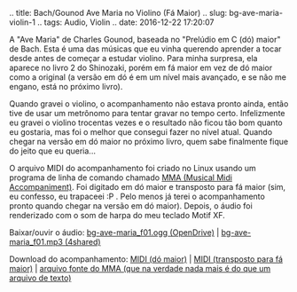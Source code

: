 .. title: Bach/Gounod Ave Maria no Violino (Fá Maior)
.. slug: bg-ave-maria-violin-1
.. tags: Audio, Violin
.. date: 2016-12-22 17:20:07

A "Ave Maria" de Charles Gounod, baseada no "Prelúdio em C (dó) maior" de Bach. Esta é uma das músicas que eu vinha querendo aprender a tocar desde antes de começar a estudar violino. Para minha surpresa, ela aparece no livro 2 do Shinozaki, porém em fá maior em vez de dó maior como a original (a versão em dó é em um nível mais avançado, e se não me engano, está no próximo livro).

Quando gravei o violino, o acompanhamento não estava pronto ainda, então tive de usar um metrônomo para tentar gravar no tempo certo. Infelizmente eu gravei o violino trocentas vezes e o resultado não ficou tão bom quanto eu gostaria, mas foi o melhor que consegui fazer no nível atual. Quando chegar na versão em dó maior no próximo livro, quem sabe finalmente fique do jeito que eu queria...

O arquivo MIDI do acompanhamento foi criado no Linux usando um programa de linha de comando chamado [MMA (Musical Midi Accompaniment)][mmahp]. Foi digitado em dó maior e transposto para fá maior (sim, eu confesso, eu trapaceei :P . Pelo menos já terei o acompanhamento pronto quando chegar na versão em dó maior). Depois, o áudio foi renderizado com o som de harpa do meu teclado Motif XF.

Baixar/ouvir o áudio: [bg-ave-maria_f01.ogg (OpenDrive)][avemaria_audio_od] | [bg-ave-maria_f01.mp3 (4shared)][avemaria_audio_4s]

Download do acompanhamento: [MIDI (dó maior)][avemaria_midi_c] | [MIDI (transposto para fá maior)][avemaria_midi_f] | [arquivo fonte do MMA (que na verdade nada mais é do que um arquivo de texto)][avemaria_mma]

[mmahp]: http://www.mellowood.ca/mma/
[avemaria_audio_od]: https://od.lk/d/117938117_sWISc/bg-ave-maria_f01.ogg
[avemaria_audio_4s]: http://www.4shared.com/mp3/JbcR6_qhba/bg-ave-maria_f01.html
[avemaria_mma]: https://od.lk/s/117938125_aQyzC/ave-maria_acc.mma
[avemaria_midi_c]: https://od.lk/d/117938124_8ttUI/ave-maria_acc_c.mid
[avemaria_midi_f]: https://od.lk/d/117938123_SRvcP/ave-maria_acc_f.mid
